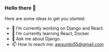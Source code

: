 ### Hello there 👋


Here are some ideas to get you started:

- 🔭 I’m currently working on Django and React.
- 🌱 I’m currently learning React, Docker.
- 💬 Ask me about Django.
- 📫 How to reach me: awsumbj55@gmail.com
